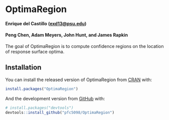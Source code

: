 
<!-- README.md is generated from README.Rmd. Please edit that file -->

# OptimaRegion

#### Enrique del Castillo (<exd13@psu.edu>)

#### Peng Chen, Adam Meyers, John Hunt, and James Rapkin

<!-- badges: start -->

<!-- badges: end -->

The goal of OptimaRegion is to compute confidence regions on the
location of response surface optima.

## Installation

You can install the released version of OptimaRegion from
[CRAN](https://CRAN.R-project.org) with:

``` r
install.packages("OptimaRegion")
```

And the development version from [GitHub](https://github.com/) with:

``` r
# install.packages("devtools")
devtools::install_github("pfc5098/OptimaRegion")
```
